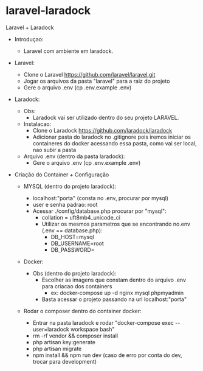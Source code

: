 # laravel-laradock
Laravel + Laradock

- Introduçao:
   - Laravel com ambiente em laradock.

- Laravel:
   - Clone o Laravel https://github.com/laravel/laravel.git
   - Jogar os arquivos da pasta "laravel" para a raiz do projeto
   - Gere o arquivo .env (cp .env.example .env)

- Laradock:
  - Obs: 
       - Laradock vai ser utilizado dentro do seu projeto LARAVEL.
  - Instalacao:
       - Clone o Laradock https://github.com/laradock/laradock
       - Adicionar pasta do laradock no .gitignore pois iremos iniciar os containeres do docker acessando essa pasta, como vai ser local, nao subir a pasta
  - Arquivo .env (dentro da pasta laradock):
      - Gere o arquivo .env (cp .env.example .env)

- Criação do Container + Configuração
   - MYSQL (dentro do projeto laradock):
      - localhost:"porta" (consta no .env, procurar por mysql)
      - user e senha padrao: root
      - Acessar ./config/database.php procurar por "mysql":
         - collation = uft8mb4_unicode_ci
         - Utilizar os mesmos parametros que se encontrando no.env (.env == database.php):
            - DB_HOST=mysql
            - DB_USERNAME=root
            - DB_PASSWORD=
           
   - Docker:
      - Obs (dentro do projeto laradock): 
         - Escolher as imagens que constam dentro do arquivo .env para criacao dos containers
            - ex: docker-compose up -d nginx mysql phpmyadmin
         - Basta acessar o projeto passando na url localhost:"porta"

   - Rodar o composer dentro do container docker:
      - Entrar na pasta laradock e rodar "docker-compose exec --user=laradock workspace  bash"
      - rm -rf vendor && composer install
      - php artisan key:generate
      - php artisan migrate
      - npm install && npm run dev (caso de erro por conta do dev, trocar para development)
      
       
       
       
       
